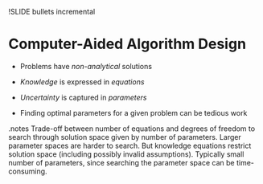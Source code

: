 !SLIDE bullets incremental

# Computer-Aided Algorithm Design

* Problems have _non-analytical_ solutions

* _Knowledge_ is expressed in _equations_

* _Uncertainty_ is captured in _parameters_

* Finding optimal parameters for a given problem can be tedious work

.notes Trade-off between number of equations and degrees of freedom to search through solution space given by number of parameters. Larger parameter spaces are harder to search. But knowledge equations restrict solution space (including possibly invalid assumptions). Typically small number of parameters, since searching the parameter space can be time-consuming.
